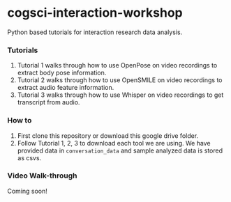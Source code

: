 # cogsci-interaction-workshop
Python based tutorials for interaction research data analysis.


### Tutorials

1. Tutorial 1 walks through how to use OpenPose on video recordings to extract body pose information.
2. Tutorial 2 walks through how to use OpenSMILE on video recordings to extract audio feature information.
3. Tutorial 3 walks through how to use Whisper on video recordings to get transcript from audio.


### How to

1. First clone this repository or download this google drive folder.
2. Follow Tutorial 1, 2, 3 to download each tool we are using. We have provided data in `conversation_data` and sample analyzed data is stored as csvs.

### Video Walk-through

Coming soon!


